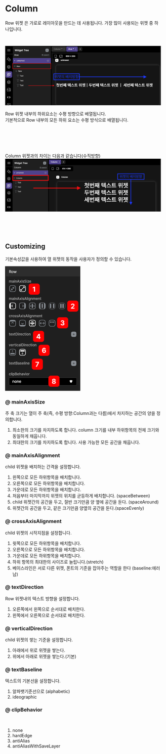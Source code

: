 # Column 

 Row 위젯 은 가로로 레이아웃을 만드는 데 사용됩니다. 가장 많이 사용되는 위젯 중 하나입니다.

 <br/>


![](../../../../assets/plate_tabbar/row01.png)


Row 위젯 내부의 하위요소는 수평 방향으로 배열됩니다.<br/>
기본적으로 Row 내부의 모든 하위 요소는 수평 방식으로 배열됩니다. 

<br/><br/><br/><br/>


Column 위젯과의 차이는 다음과 같습니다(수직방향)
![](../../../../assets/plate_tabbar/column01.png)
<br/><br/><br/><br/><br/>



## Customizing

기본속성값을 사용하여 열 위젯의 동작을 사용자가 정의할 수 있습니다.


![](../../../../assets/plate_tabbar/row02.png)


### @ mainAxisSize
주 축 크기는 열이 주 축(즉, 수평 방향:Column과는 다름)에서 차지하는 공간의 양을 정의합니다.
<br/> 

1. 최소한의 크기를 차지하도록 합니다. column 크기를 내부 하위항목의 전체 크기와 동일하게 채웁니다.
2. 최대한의 크기를 차지하도록 합니다. 사용 가능한 모든 공간을 채웁니다.
   
### @ mainAxisAlignment
child 위젯을 배치하는 간격을 설정합니다.
<br/>

1. 왼쪽으로 모든 하위항목을 배치합니다.
2. 오른쪽으로 모든 하위항목을 배치합니다.
3. 가운데로 모든 하위항목을 배치합니다.
4. 처음부터 마지막까지 위젯의 위치를 균등하게 배치합니다. (spaceBetween)
5. child 위젯간의 공간을 두고, 절반 크기만큼 양 옆에 공간을 둔다. (spaceAround)
6. 위젯간의 공간을 두고, 같은 크기만큼 양옆의 공간을 둔다.(spaceEvenly)

### @ crossAxisAlignment
child 위젯의 시작지점을 설정합니다.
<br/>

1. 윗쪽으로 모든 하위항목을 배치합니다.
2. 오른쪽으로 모든 하위항목을 배치합니다.
3. 가운데로 모든 하위항목을 배치합니다.
4. 하위 항목의 최대한의 사이즈로 늘립니다.(stretch)
5. 베이스라인은 서로 다른 위젯, 폰트의 기준을 잡아주는 역할을 한다 (baseline:에러남)
   
### @ textDirection
Row 위젯내의 텍스트 방향을 설정합니다.
<br/>

1. 오른쪽에서 왼쪽으로 순서대로 배치한다.
2. 왼쪽에서 오른쪽으로 순서대로 배치한다.
   
### @ verticalDirection
child 위젯의 쌓는 기준을 설정합니다. 
<br/>

1. 아래에서 위로 위젯을 쌓는다.
2. 위에서 아래로 위젯을 쌓는다.(기본)


### @ textBaseline
텍스트의 기본선을 설정합니다. 
<br/>

1. 알파뱃기준선으로 (alphabetic)
2. ideographic
   

### @ clipBehavior
<br/>

1. none
2. hardEdge
3. antiAlias
4. antiAliasWithSaveLayer




